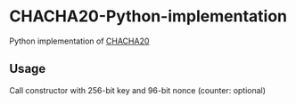 # CHACHA20-Python-implementation
Python implementation of <a href="https://datatracker.ietf.org/doc/html/rfc8439" target="_blank">CHACHA20</a>

## Usage
Call constructor with 256-bit key and 96-bit nonce (counter: optional) 
